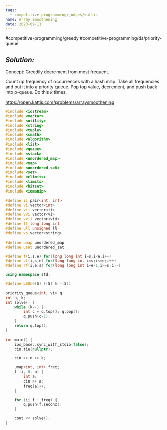 ```yaml
---
tags:
  - competitive-programming/judges/kattis
name: Array Smoothening
date: 2023-09-11
---
```

#competitive-programming/greedy
#competitive-programming/ds/priority-queue
## _Solution:_
Concept: Greedily decrement from most frequent.

Count up frequency of occurrences with a hash map. Take all frequencies and put it into a priority queue. Pop top value, decrement, and push back into p-queue. Do this $k$ times.

https://open.kattis.com/problems/arraysmoothening
```cpp
#include <iostream>
#include <vector>
#include <utility>
#include <string>
#include <tuple>
#include <cmath>
#include <algorithm>
#include <list>
#include <queue>
#include <stack>
#include <unordered_map>
#include <map>
#include <unordered_set>
#include <set>
#include <climits>
#include <limits>
#include <bitset>
#include <iomanip>

#define ii pair<int, int>
#define vi vector<int>
#define vii vector<ii>
#define vvi vector<vi>
#define vvii vector<vii>
#define ll long long int
#define ull unsigned ll
#define vs vector<string>

#define umap unordered_map
#define uset unordered_set

#define f(i,s,e) for(long long int i=s;i<e;i++)
#define cf(i,s,e) for(long long int i=s;i<=e;i++)
#define rf(i,e,s) for(long long int i=e-1;i>=s;i--)

using namespace std;

#define LSOne(S) ((S) & -(S))

priority_queue<int, vi> q;
int n, k;
int solve() {
    while (k--) {
        int c = q.top(); q.pop();
        q.push(c-1);
    }
    return q.top();
}

int main() {
    ios_base::sync_with_stdio(false);
    cin.tie(nullptr);

    cin >> n >> k;

    umap<int, int> freq;
    f (i, 0, n) {
        int a;
        cin >> a;
        freq[a]++;
    }

    for (ii f : freq) {
        q.push(f.second);
    }

    cout << solve();
}
```